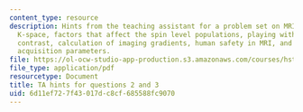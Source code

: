 ```yaml
---
content_type: resource
description: Hints from the teaching assistant for a problem set on MRI physics, understanding
  K-space, factors that affect the spin level populations, playing with T1 and T2
  contrast, calculation of imaging gradients, human safety in MRI, and pulse sequence
  acquisition parameters.
file: https://ol-ocw-studio-app-production.s3.amazonaws.com/courses/hst-583-functional-magnetic-resonance-imaging-data-acquisition-and-analysis-fall-2008/6d11ef727f43017dc8cf685588fc9070_ps2_q23_hints.pdf
file_type: application/pdf
resourcetype: Document
title: TA hints for questions 2 and 3
uid: 6d11ef72-7f43-017d-c8cf-685588fc9070
---
```

